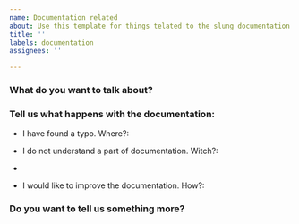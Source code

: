 ```yaml
---
name: Documentation related
about: Use this template for things telated to the slung documentation of the bot
title: ''
labels: documentation
assignees: ''

---
```


### What do you want to talk about?

### Tell us what happens with the documentation:
- I have found a typo. Where?:

- I do not understand a part of documentation. Witch?:
-
- I would like to improve the documentation. How?:


### Do you want to tell us something more?
